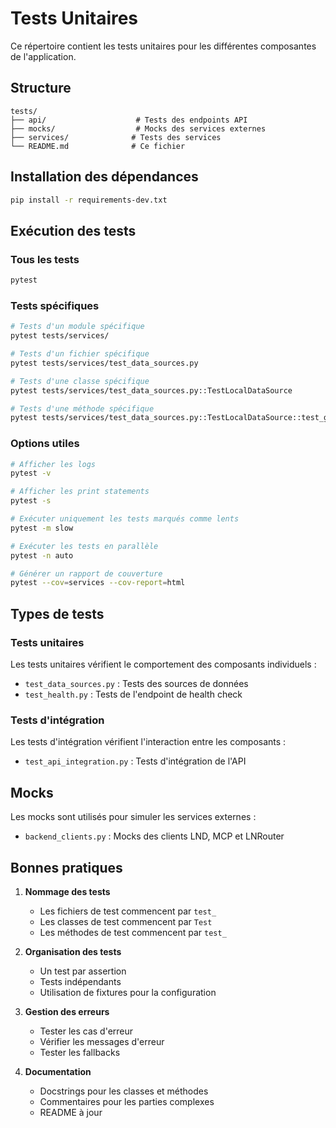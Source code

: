 # Tests Unitaires

Ce répertoire contient les tests unitaires pour les différentes composantes de l'application.

## Structure

```
tests/
├── api/                    # Tests des endpoints API
├── mocks/                  # Mocks des services externes
├── services/              # Tests des services
└── README.md              # Ce fichier
```

## Installation des dépendances

```bash
pip install -r requirements-dev.txt
```

## Exécution des tests

### Tous les tests

```bash
pytest
```

### Tests spécifiques

```bash
# Tests d'un module spécifique
pytest tests/services/

# Tests d'un fichier spécifique
pytest tests/services/test_data_sources.py

# Tests d'une classe spécifique
pytest tests/services/test_data_sources.py::TestLocalDataSource

# Tests d'une méthode spécifique
pytest tests/services/test_data_sources.py::TestLocalDataSource::test_get_node_info_success
```

### Options utiles

```bash
# Afficher les logs
pytest -v

# Afficher les print statements
pytest -s

# Exécuter uniquement les tests marqués comme lents
pytest -m slow

# Exécuter les tests en parallèle
pytest -n auto

# Générer un rapport de couverture
pytest --cov=services --cov-report=html
```

## Types de tests

### Tests unitaires

Les tests unitaires vérifient le comportement des composants individuels :

- `test_data_sources.py` : Tests des sources de données
- `test_health.py` : Tests de l'endpoint de health check

### Tests d'intégration

Les tests d'intégration vérifient l'interaction entre les composants :

- `test_api_integration.py` : Tests d'intégration de l'API

## Mocks

Les mocks sont utilisés pour simuler les services externes :

- `backend_clients.py` : Mocks des clients LND, MCP et LNRouter

## Bonnes pratiques

1. **Nommage des tests**
   - Les fichiers de test commencent par `test_`
   - Les classes de test commencent par `Test`
   - Les méthodes de test commencent par `test_`

2. **Organisation des tests**
   - Un test par assertion
   - Tests indépendants
   - Utilisation de fixtures pour la configuration

3. **Gestion des erreurs**
   - Tester les cas d'erreur
   - Vérifier les messages d'erreur
   - Tester les fallbacks

4. **Documentation**
   - Docstrings pour les classes et méthodes
   - Commentaires pour les parties complexes
   - README à jour 